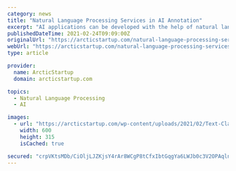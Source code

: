 ```yaml
---
category: news
title: "Natural Language Processing Services in AI Annotation"
excerpt: "AI applications can be developed with the help of natural language processing (NLP) using machine learning or deep learning. NLP helps machines (mainly computer system) understand, analyze, manipulate, and potentially generate the human language or the ..."
publishedDateTime: 2021-02-24T09:09:00Z
originalUrl: "https://arcticstartup.com/natural-language-processing-services-in-ai-annotation/"
webUrl: "https://arcticstartup.com/natural-language-processing-services-in-ai-annotation/"
type: article

provider:
  name: ArcticStartup
  domain: arcticstartup.com

topics:
  - Natural Language Processing
  - AI

images:
  - url: "https://arcticstartup.com/wp-content/uploads/2021/02/Text-Classification.jpg"
    width: 600
    height: 315
    isCached: true

secured: "crpVKtsMDb/CiOljLJZKjsY4rAr8WCgP8tCfxIbtGqgYa6LWJb0c3V2OPAqlnXtpvIYAw9wdgU+oKTzwcqvjy1hqaldoSo5k2N+vhiLzI/73ftcB5G7TZU7wsNvNlXNlbNLJogkZVEjkCThlguSQIEboAYg1+SpUH+hGLdL1lohB07FBgyTiWuzhmE/1nXHsGsLQwYUVT3hhQOPxoZwGHjXu1xID+VtTpmkCl6BEF9bdQ1cX/fruAdDr0tSq1VbffWrKaDMpqts39E2RQEgqP8gvSxH33r4hUvD4EB/Yrhqxi36gZ6ihreVU2YqdRlUWzKPtKNqiLLxuHbgp1Kq/1lI4AIUpA9ps4YL/pMngt+8=;ZhO7uuU4JV/+BznqktfqMA=="
---
```


